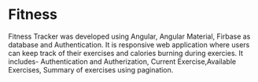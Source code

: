 # Fitness

Fitness Tracker was developed using Angular, Angular Material, Firbase as database and Authentication.
It is responsive web application where users can keep track of their exercises and calories burning during exercies.
It includes- Authentication and Autherization, Current Exercise,Available Exercises, Summary of exercises using
pagination.
